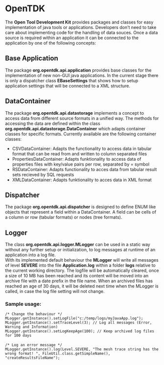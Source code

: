 # OpenTDK

The **Open Tool Development Kit** provides packages and classes for easy implementation of java tools or applications. Developers don't need to take care about implementing code for the handling of data souces. Once a data source is required within an application it can be connected to the application by one of the following concepts:

## Base Application
The package **org.opentdk.api.application** provides base classes for the implementation of new non-GUI java applications. In the current stage there is only a dispatcher class **EBaseSettings** that shows how to setup application settings that will be connected to a XML structure.

## DataContainer
The package **org.opentdk.api.datastorage** implements a concept to access data from different source formats in a unified way. The methods for accessing the data are defined within the class **org.opentdk.api.datastorage.DataContainer** which adapts container classes for specific formats. Currently available are the following container classes:<br>
* CSVDataContainer: Adapts the functionality to access data in tabular format that can be read from and written to column separated files
* PropertiesDataContainer: Adapts funktionality to access data of properties files with key/value pairs per row, separated by = symbol
* RSDataContainer: Adapts functionality to acces data from tabular result sets recieved by SQL requests
* XMLDataContainer: Adapts funktionality to acces data in XML format

## Dispatcher
The package **org.opentdk.api.dispatcher** is designed to define ENUM like objects that represent a field within a DataContainer. A field can be cells of a column or row (tabular formats) or nodes (tree formats).

## Logger
The class **org.opentdk.api.logger.MLogger** can be used in a static way without any further setup or initialization, to log messages at runtime of an application into a log file. <br>
With its implemented default behaviour the **MLogger** will write all messages of level **SEVERE** into the file **Application.log** within a folder **logs** relative to the current working directory. The logfile will be automatically cleared, once a size of 10 MB has been reached and its content will be moved into an archive file with a date prefix in the file name. When an archived files has reached an age of 30 days, it will be deleted next time when the MLogger is called, in case the log file setting will not change.<br>
### Sample usage:
`/* Change the behaviour */`<br>
`MLogger.getInstance().setLogFile("c:/temp/logs/myJavaApp.log");`<br>
`MLogger.getInstance().setTraceLevel(3); // Log all messages (Error, Warning and Information)`<br>
`MLogger.getInstance().setLogKeepAge(100); // Keep archived log files for 100 days`<br><br>
`/* Log an error message */`<br>
`MLogger.getInstance().log(Level.SEVERE, "The mesh trace string has the wrong format! ", FileUtil.class.getSimpleName(), "createResultsFileName");`<br><br>




